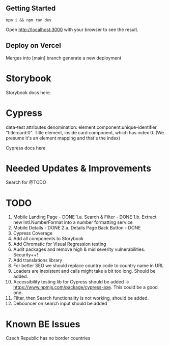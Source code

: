 ## Getting Started

```
npm i && npm run dev
```

Open [http://localhost:3000](http://localhost:3000) with your browser to see the result.

## Deploy on Vercel

Merges into [main] branch generate a new deployment

# Storybook

Storybook docs here.

# Cypress

data-test attributes denomination: element:component:unique-identifier
"title:card:0". Title element, inside card component, which has index 0.
(We presume it's an element mapping and that's the index)

Cypress docs here

# Needed Updates & Improvements

Search for @TODO

# TODO

1. Mobile Landing Page - DONE
  1.a. Search & Filter - DONE
  1.b. Extract new Intl.NumberFormat into a number formatting service
2. Mobile Details - DONE
  2.a. Details Page Back Button - DONE
3. Cypress Coverage
4. Add all components to Storybook
5. Add Chromatic for Visual Regression testing
6. Audit packages and remove high & mid severity vulnerabilities. Security++!
7. Add translations library
8. For better SEO we should replace country code to country name in URL
9. Loaders are inexistent and calls might take a bit too long. Should be added.
10. Accessibility testing lib for Cypress should be added -> https://www.npmjs.com/package/cypress-axe. This could be a good one.
11. Filter, then Search functionality is not working, should be added.
12. Debouncer on search input should be added

# Known BE Issues
Czech Republic has no border countries

